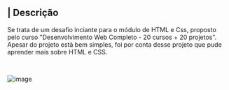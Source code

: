 ## | Descrição 
<p>
  Se trata de um desafio inciante para o módulo de HTML e Css, proposto pelo curso "Desenvolvimento Web Completo - 20 cursos + 20 projetos". Apesar do projeto
  está bem simples, foi por conta desse projeto que pude aprender mais sobre HTML e CSS. 
</p>

<br/>

![image](https://user-images.githubusercontent.com/122948103/217961420-c36a5fe2-1034-45be-bdee-be5c19f6cc43.png)
